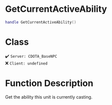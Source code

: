 # GetCurrentActiveAbility
```lua
handle GetCurrentActiveAbility()
```
# Class
✔️ `Server: CDOTA_BaseNPC`  
❌ `Client: undefined`  

# Function Description
Get the ability this unit is currently casting.
